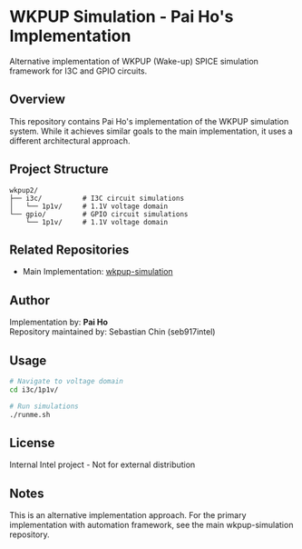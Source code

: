 # WKPUP Simulation - Pai Ho's Implementation

Alternative implementation of WKPUP (Wake-up) SPICE simulation framework for I3C and GPIO circuits.

## Overview

This repository contains Pai Ho's implementation of the WKPUP simulation system. While it achieves similar goals to the main implementation, it uses a different architectural approach.

## Project Structure

```
wkpup2/
├── i3c/          # I3C circuit simulations
│   └── 1p1v/     # 1.1V voltage domain
└── gpio/         # GPIO circuit simulations
    └── 1p1v/     # 1.1V voltage domain
```

## Related Repositories

- Main Implementation: [wkpup-simulation](https://github.com/seb917intel/wkpup-simulation)

## Author

Implementation by: **Pai Ho**  
Repository maintained by: Sebastian Chin (seb917intel)

## Usage

```bash
# Navigate to voltage domain
cd i3c/1p1v/

# Run simulations
./runme.sh
```

## License

Internal Intel project - Not for external distribution

## Notes

This is an alternative implementation approach. For the primary implementation with automation framework, see the main wkpup-simulation repository.
